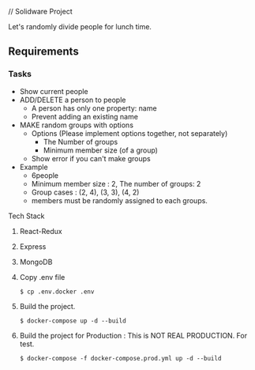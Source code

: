 // Solidware Project

Let's randomly divide people for lunch time.

## Requirements

### Tasks
  - Show current people
  - ADD/DELETE a person to people
      - A person has only one property: name
      - Prevent adding an existing name
  - MAKE random groups with options
      - Options (Please implement options together, not separately)
          - The Number of groups
          - Minimum member size (of a group)
      - Show error if you can't make groups
  - Example
      - 6people
      - Minimum member size : 2, The number of groups: 2
      - Group cases : (2, 4), (3, 3), (4, 2)
      - members must be randomly assigned to each groups.


Tech Stack

1. React-Redux
2. Express
3. MongoDB

1. Copy .env file
    ```code
    $ cp .env.docker .env
    ```
2. Build the project.
    ```code
    $ docker-compose up -d --build
    ```
3. Build the project for Production : This is NOT REAL PRODUCTION. For test.
    ```code
    $ docker-compose -f docker-compose.prod.yml up -d --build
    ```